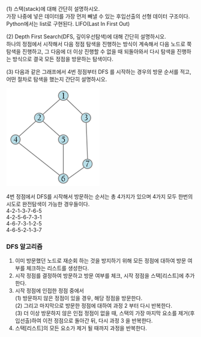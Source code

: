 (1) 스택(stack)에 대해 간단히 설명하시오.  
가장 나중에 넣은 데이터를 가장 먼저 빼낼 수 있는 후입선출의 선형 데이터 구조이다.
Python에서는 list로 구현된다.
LIFO(Last In First Out)

(2) Depth First Search(DFS, 깊이우선탐색)에 대해 간단히 설명하시오.  
하나의 정점에서 시작해서 다음 정점 탐색을 진행하는 방식이 계속해서 다음 노드로 쭉 탐색을 진행하고, 그 다음에 더 이상 진행할 수 없을 때 되돌아와서 다시 탐색을 진행하는 방식으로
결국 모든 정점을 방문하는 탐색이다.

(3) 다음과 같은 그래프에서 4번 정점부터 DFS 를 시작하는 경우의 방문 순서를 적고,
어떤 절차로 탐색을 했는지 간단히 설명하시오.  
<!-- BFS -->

![Alt text](DFS.png)

4번 정점에서 DFS를 시작해서 방문하는 순서는 총 4가지가 있으며 4가지 모두 한번의 시도로 완전탐색이 가능한 경우들이다.  
4-2-1-3-7-6-5  
4-2-5-6-7-3-1  
4-6-7-3-1-2-5  
4-6-5-2-1-3-7  

### DFS 알고리즘
1. 이미 방문했던 노드로 재순회 하는 것을 방지하기 위해 모든 정점에 대하여 방문 여부를 체크하는 리스트를 생성한다.
2. 시작 정점를 결정하여 방문하고 방문 여부를 체크, 시작 정점을 스택[리스트]에 추가한다.
3. 시작 정점에 인접한 정점 중에서  
     (1) 방문하지 않은 정점이 있을 경우, 해당 정점을 방문한다.  
     (2) 그리고 마지막으로 방문한 정점에 대하여 과정 2 부터 다시 반복한다.  
     (3) 더 이상 방문하지 않은 인접 정점이 없을 때, 스택의 가장 마지막 요소를 제거(후입선출)하여 이전 정점으로 돌아간 뒤, 다시 과정 3 을 반복한다.
3. 스택[리스트]의 모든 요소가 제거 될 때까지 과정을 반복한다.
